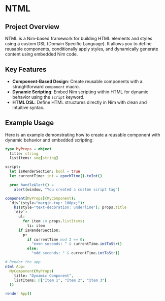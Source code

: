 # NTML

## Project Overview

NTML is a Nim-based framework for building HTML elements and styles using a custom DSL (Domain Specific Language). It allows you to define reusable components, conditionally apply styles, and dynamically generate content using embedded Nim code.

## Key Features

- **Component-Based Design**: Create reusable components with a straightforward `component` macro.
- **Dynamic Scripting**: Embed Nim scripting within HTML for dynamic behavior using the `script` keyword.
- **HTML DSL**: Define HTML structures directly in Nim with clean and intuitive syntax.

## Example Usage

Here is an example demonstrating how to create a reusable component with dynamic behavior and embedded scripting:

```nim
type MyProps = object
  title: string
  listItems: seq[string]

script:
  let isRenderSection: bool = true
  let currentTime: int = epochTime().toInt()

  proc handleAlert() =
    alert(window, "You created a custom script tag")

component[MyProps](MyComponent):
  `div`(style="margin-top: 100px;"):
    h1(style="text-decoration: underline"): props.title
    `div`:
      ul:
        for item in props.listItems:
          li: item
      if isRenderSection:
        p:
          if currentTime mod 2 == 0:
            "even seconds: " & currentTime.intToStr()
          else:
            "odd seconds: " & currentTime.intToStr()

# Render the app
ntml App:
  MyComponent(MyProps(
    title: "Dynamic Component",
    listItems: @["Item 1", "Item 2", "Item 3"]
  ))

render App()
